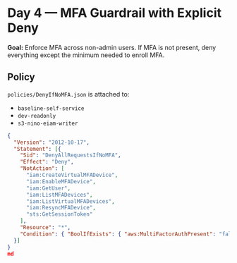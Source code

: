 # Day 4 — MFA Guardrail with Explicit Deny

**Goal:** Enforce MFA across non-admin users. If MFA is not present, deny everything except the minimum needed to enroll MFA.

## Policy

`policies/DenyIfNoMFA.json` is attached to:
- `baseline-self-service`
- `dev-readonly`
- `s3-nino-eiam-writer`

```json
{
  "Version": "2012-10-17",
  "Statement": [{
    "Sid": "DenyAllRequestsIfNoMFA",
    "Effect": "Deny",
    "NotAction": [
      "iam:CreateVirtualMFADevice",
      "iam:EnableMFADevice",
      "iam:GetUser",
      "iam:ListMFADevices",
      "iam:ListVirtualMFADevices",
      "iam:ResyncMFADevice",
      "sts:GetSessionToken"
    ],
    "Resource": "*",
    "Condition": { "BoolIfExists": { "aws:MultiFactorAuthPresent": "false" } }
  }]
}
md
